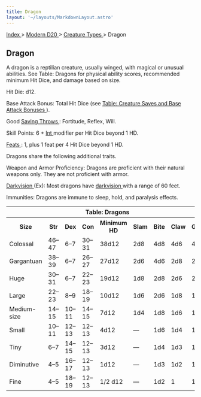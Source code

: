 ```yaml
---
title: Dragon
layout: '~/layouts/MarkdownLayout.astro'
---
```


[ Index ](/) > [ Modern D20 ](/modern.d20.srd) > [ Creature Types ](/modern.d20.srd/creature.types) > Dragon

##  Dragon

A dragon is a reptilian creature, usually winged, with magical or unusual
abilities. See Table: Dragons for physical ability scores, recommended minimum
Hit Dice, and damage based on size.

Hit Die: d12.

Base Attack Bonus: Total Hit Dice (see [ Table: Creature Saves and Base Attack Bonuses ](/modern.d20.srd/creature.types/index) ).

Good [ Saving Throws ](/modern.d20.srd/basics/saving.throws) : Fortitude,
Reflex, Will.

Skill Points: 6 + [ Int ](/modern.d20.srd/basics/ability.scores) modifier per
Hit Dice beyond 1 HD.

[ Feats ](/modern.d20.srd/feats) : 1, plus 1 feat per 4 Hit Dice beyond 1 HD.

Dragons share the following additional traits.

Weapon and Armor Proficiency: Dragons are proficient with their natural
weapons only. They are not proficient with armor.

[ Darkvision ](/modern.d20.srd/special.abilities/darkvision) (Ex): Most
dragons have [ darkvision ](/modern.d20.srd/special.abilities/darkvision) with
a range of 60 feet.

Immunities: Dragons are immune to sleep, hold, and paralysis effects.


<table> <tr> <th colspan="9"> Table: Dragons </th> </tr> <tr> <th> Size </th> <th> Str </th> <th> Dex </th> <th> Con </th> <th> Minimum HD </th> <th> Slam </th> <th> Bite </th> <th> Claw </th> <th> Gore </th> </tr> <tr> <td> Colossal </td> <td> 46–47 </td> <td> 6–7 </td> <td> 30–31 </td> <td> 38d12 </td> <td> 2d8 </td> <td> 4d8 </td> <td> 4d6 </td> <td> 4d6 </td> </tr> <tr class="shaded"> <td> Gargantuan </td> <td> 38–39 </td> <td> 6–7 </td> <td> 26–27 </td> <td> 27d12 </td> <td> 2d6 </td> <td> 4d6 </td> <td> 2d8 </td> <td> 2d8 </td> </tr> <tr> <td> Huge </td> <td> 30–31 </td> <td> 6–7 </td> <td> 22–23 </td> <td> 19d12 </td> <td> 1d8 </td> <td> 2d8 </td> <td> 2d6 </td> <td> 2d6 </td> </tr> <tr class="shaded"> <td> Large </td> <td> 22–23 </td> <td> 8–9 </td> <td> 18–19 </td> <td> 10d12 </td> <td> 1d6 </td> <td> 2d6 </td> <td> 1d8 </td> <td> 1d8 </td> </tr> <tr> <td> Medium-size </td> <td> 14–15 </td> <td> 10–11 </td> <td> 14–15 </td> <td> 7d12 </td> <td> 1d4 </td> <td> 1d8 </td> <td> 1d6 </td> <td> 1d6 </td> </tr> <tr class="shaded"> <td> Small </td> <td> 10–11 </td> <td> 12–13 </td> <td> 12–13 </td> <td> 4d12 </td> <td> — </td> <td> 1d6 </td> <td> 1d4 </td> <td> 1d4 </td> </tr> <tr> <td> Tiny </td> <td> 6–7 </td> <td> 14–15 </td> <td> 12–13 </td> <td> 3d12 </td> <td> — </td> <td> 1d4 </td> <td> 1d3 </td> <td> 1d3 </td> </tr> <tr class="shaded"> <td> Diminutive </td> <td> 4–5 </td> <td> 16–17 </td> <td> 12–13 </td> <td> 1d12 </td> <td> — </td> <td> 1d3 </td> <td> 1d2 </td> <td> 1d2 </td> </tr> <tr> <td> Fine </td> <td> 4–5 </td> <td> 18–19 </td> <td> 12–13 </td> <td> 1/2 d12 </td> <td> — </td> <td> 1d2 </td> <td> 1 </td> <td> 1 </td> </tr> </table>


